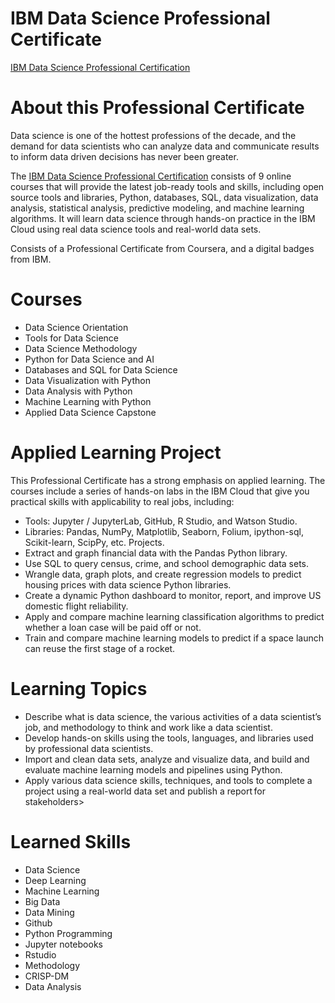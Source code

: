 # IBM Data Science Professional Certificate
<a href="https://www.coursera.org/professional-certificates/ibm-data-science">IBM Data Science Professional Certification</a>
 
# About this Professional Certificate
Data science is one of the hottest professions of the decade, and the demand for data scientists who can analyze data and communicate results to inform data driven decisions has never been greater. 

The <a href="https://www.coursera.org/professional-certificates/ibm-data-science">IBM Data Science Professional Certification</a> consists of 9 online courses that will provide the latest job-ready tools and skills, including open source tools and libraries, Python, databases, SQL, data visualization, data analysis, statistical analysis, predictive modeling, and machine learning algorithms. 
It will learn data science through hands-on practice in the IBM Cloud using real data science tools and real-world data sets.

Consists of a Professional Certificate from Coursera, and a digital badges from IBM.

# Courses
 - Data Science Orientation
 - Tools for Data Science
 - Data Science Methodology
 - Python for Data Science and AI
 - Databases and SQL for Data Science
 - Data Visualization with Python
 - Data Analysis with Python
 - Machine Learning with Python
 - Applied Data Science Capstone
 
# Applied Learning Project
This Professional Certificate has a strong emphasis on applied learning. The courses include a series of hands-on labs in the IBM Cloud that give you practical skills with applicability to real jobs, including:
 - Tools: Jupyter / JupyterLab, GitHub, R Studio, and Watson Studio.
 - Libraries: Pandas, NumPy, Matplotlib, Seaborn, Folium, ipython-sql, Scikit-learn, ScipPy, etc.
Projects.
 - Extract and graph financial data with the Pandas Python library.
 - Use SQL to query census, crime, and school demographic data sets.
 - Wrangle data, graph plots, and create regression models to predict housing prices with data science Python libraries.
 - Create a dynamic Python dashboard to monitor, report, and improve US domestic flight reliability.
 - Apply and compare machine learning classification algorithms to predict whether a loan case will be paid off or not.
 - Train and compare machine learning models to predict if a space launch can reuse the first stage of a rocket.

# Learning Topics
 - Describe what is data science, the various activities of a data scientist’s job, and methodology to think and work like a data scientist.
 - Develop hands-on skills using the tools, languages, and libraries used by professional data scientists.
 - Import and clean data sets, analyze and visualize data, and build and evaluate machine learning models and pipelines using Python.
 - Apply various data science skills, techniques, and tools to complete a project using a real-world data set and publish a report for stakeholders>

# Learned Skills
 - Data Science
 - Deep Learning
 - Machine Learning
 - Big Data
 - Data Mining
 - Github
 - Python Programming
 - Jupyter notebooks
 - Rstudio
 - Methodology
 - CRISP-DM
 - Data Analysis